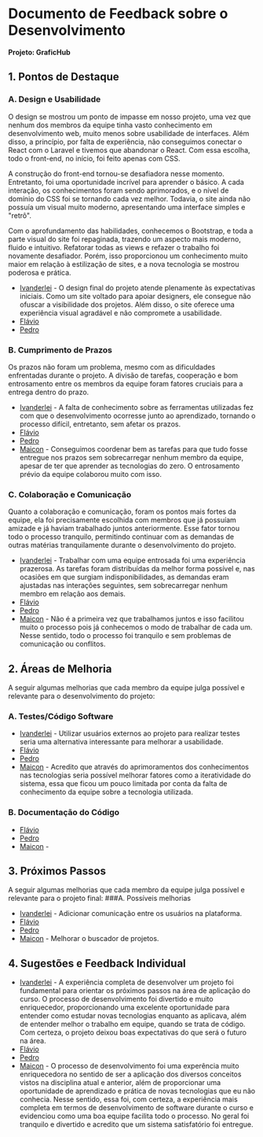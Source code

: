 # Documento de Feedback sobre o Desenvolvimento

**Projeto: GraficHub**

## 1. Pontos de Destaque

### A. Design e Usabilidade
O design se mostrou um ponto de impasse em nosso projeto, uma vez que nenhum dos membros da equipe tinha vasto conhecimento em desenvolvimento web, muito menos sobre usabilidade de interfaces. Além disso, a princípio, por falta de experiência, não conseguimos conectar o React com o Laravel e tivemos que abandonar o React. Com essa escolha, todo o front-end, no início, foi feito apenas com CSS.

A construção do front-end tornou-se desafiadora nesse momento. Entretanto, foi uma oportunidade incrível para aprender o básico. A cada interação, os conhecimentos foram sendo aprimorados, e o nível de domínio do CSS foi se tornando cada vez melhor. Todavia, o site ainda não possuía um visual muito moderno, apresentando uma interface simples e "retrô".

Com o aprofundamento das habilidades, conhecemos o Bootstrap, e toda a parte visual do site foi repaginada, trazendo um aspecto mais moderno, fluido e intuitivo. Refatorar todas as views e refazer o trabalho foi novamente desafiador. Porém, isso proporcionou um conhecimento muito maior em relação à estilização de sites, e a nova tecnologia se mostrou poderosa e prática.

- [Ivanderlei](https://github.com/Filinho) - O design final do projeto atende plenamente às expectativas iniciais. Como um site voltado para apoiar designers, ele consegue não ofuscar a visibilidade dos projetos. Além disso, o site oferece uma experiência visual agradável e não compromete a usabilidade.
- [Flávio](https://github.com/flaviorss)
- [Pedro](https://github.com/pedrogabdias)

### B. Cumprimento de Prazos
Os prazos não foram um problema, mesmo com as dificuldades enfrentadas durante o projeto. A divisão de tarefas, cooperação e bom entrosamento entre os membros da equipe foram fatores cruciais para a entrega dentro do prazo.

- [Ivanderlei](https://github.com/Filinho) - A falta de conhecimento sobre as ferramentas utilizadas fez com que o desenvolvimento ocorresse junto ao aprendizado, tornando o processo difícil, entretanto, sem afetar os prazos.
- [Flávio](https://github.com/flaviorss)
- [Pedro](https://github.com/pedrogabdias)
- [Maicon](https://github.com/maiconpml) - Conseguimos coordenar bem as tarefas para que tudo fosse entregue nos prazos sem sobrecarregar nenhum membro da equipe, apesar de ter que aprender as tecnologias do zero. O entrosamento prévio da equipe colaborou muito com isso.

### C. Colaboração e Comunicação
Quanto a colaboração e comunicação, foram os pontos mais fortes da equipe, ela foi precisamente escolhida com membros que já possuíam amizade e já haviam trabalhado juntos anteriormente. Esse fator tornou todo o processo tranquilo, permitindo continuar com as demandas de outras matérias tranquilamente durante o desenvolvimento do projeto.
- [Ivanderlei](https://github.com/Filinho) - Trabalhar com uma equipe entrosada foi uma experiência prazerosa. As tarefas foram distribuídas da melhor forma possível e, nas ocasiões em que surgiam indisponibilidades, as demandas eram ajustadas nas interações seguintes, sem sobrecarregar nenhum membro em relação aos demais.
- [Flávio](https://github.com/flaviorss)
- [Pedro](https://github.com/pedrogabdias)
- [Maicon](https://github.com/maiconpml) - Não é a primeira vez que trabalhamos juntos e isso facilitou muito o processo pois já conhecemos o modo de trabalhar de cada um. Nesse sentido, todo o processo foi tranquilo e sem problemas de comunicação ou conflitos.


## 2. Áreas de Melhoria
A seguir algumas melhorias que cada membro da equipe julga possível e relevante para o desenvolvimento do projeto:

### A. Testes/Código Software
- [Ivanderlei](https://github.com/Filinho) - Utilizar usuários externos ao projeto para realizar testes seria uma alternativa interessante para melhorar a usabilidade.
- [Flávio](https://github.com/flaviorss)
- [Pedro](https://github.com/pedrogabdias)
- [Maicon](https://github.com/maiconpml) - Acredito que através do aprimoramentos dos conhecimentos nas tecnologias seria possível melhorar fatores como a iteratividade do sistema, essa que ficou um pouco limitada por conta da falta de conhecimento da equipe sobre a tecnologia utilizada.
### B. Documentação do Código
- [Flávio](https://github.com/flaviorss)
- [Pedro](https://github.com/pedrogabdias)
- [Maicon](https://github.com/maiconpml) - 

## 3. Próximos Passos
A seguir algumas melhorias que cada membro da equipe julga possível e relevante para o projeto final:
###A. Possíveis melhorias
- [Ivanderlei](https://github.com/Filinho) - Adicionar comunicação entre os usuários na plataforma.
- [Flávio](https://github.com/flaviorss)
- [Pedro](https://github.com/pedrogabdias)
- [Maicon](https://github.com/maiconpml) - Melhorar o buscador de projetos.
## 4. Sugestões e Feedback Individual
- [Ivanderlei](https://github.com/Filinho) - A experiência completa de desenvolver um projeto foi fundamental para orientar os próximos passos na área de aplicação do curso. O processo de desenvolvimento foi divertido e muito enriquecedor, proporcionando uma excelente oportunidade para entender como estudar novas tecnologias enquanto as aplicava, além de entender melhor o trabalho em equipe, quando se trata de código. Com certeza, o projeto deixou boas expectativas do que será o futuro na área.
- [Flávio](https://github.com/flaviorss)
- [Pedro](https://github.com/pedrogabdias)
- [Maicon](https://github.com/maiconpml) - O processo de desenvolvimento foi uma experência muito enriquecedora no sentido de ser a aplicação dos diversos conceitos vistos na disciplina atual e anterior, além de proporcionar uma oportunidade de aprendizado e prática de novas tecnologias que eu não conhecia. Nesse sentido, essa foi, com certeza, a experiência mais completa em termos de desenvolvimento de software durante o curso e evidenciou como uma boa equipe facilita todo o processo. No geral foi tranquilo e divertido e acredito que um sistema satisfatório foi entregue.
